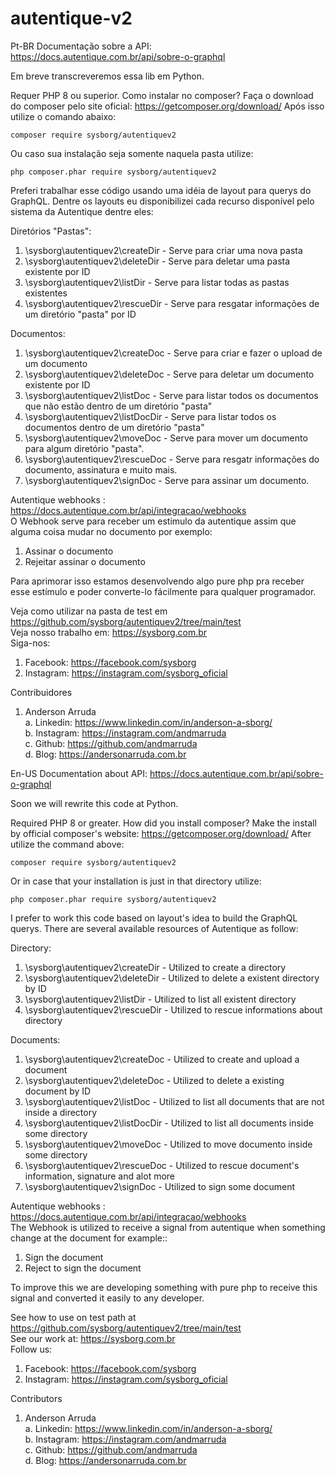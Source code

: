 # autentique-v2

Pt-BR
Documentação sobre a API: https://docs.autentique.com.br/api/sobre-o-graphql

Em breve transcreveremos essa lib em Python.

Requer PHP 8 ou superior.
Como instalar no composer?
Faça o download do composer pelo site oficial: https://getcomposer.org/download/
Após isso utilize o comando abaixo:
```
composer require sysborg/autentiquev2
```

Ou caso sua instalação seja somente naquela pasta utilize:
```
php composer.phar require sysborg/autentiquev2
```

Preferi trabalhar esse código usando uma idéia de layout para querys do GraphQL.
Dentre os layouts eu disponibilizei cada recurso disponível pelo sistema da Autentique dentre eles:

Diretórios "Pastas":
1. \sysborg\autentiquev2\createDir - Serve para criar uma nova pasta
2. \sysborg\autentiquev2\deleteDir - Serve para deletar uma pasta existente por ID
3. \sysborg\autentiquev2\listDir   - Serve para listar todas as pastas existentes
4. \sysborg\autentiquev2\rescueDir - Serve para resgatar informações de um diretório "pasta" por ID

Documentos:
1. \sysborg\autentiquev2\createDoc - Serve para criar e fazer o upload de um documento
2. \sysborg\autentiquev2\deleteDoc - Serve para deletar um documento existente por ID
3. \sysborg\autentiquev2\listDoc   - Serve para listar todos os documentos que não estão dentro de um diretório "pasta"
4. \sysborg\autentiquev2\listDocDir - Serve para listar todos os documentos dentro de um diretório "pasta"
5. \sysborg\autentiquev2\moveDoc    - Serve para mover um documento para algum diretório "pasta".
6. \sysborg\autentiquev2\rescueDoc  - Serve para resgatr informações do documento, assinatura e muito mais.
7. \sysborg\autentiquev2\signDoc    - Serve para assinar um documento.

Autentique webhooks : https://docs.autentique.com.br/api/integracao/webhooks<br>
O Webhook serve para receber um estimulo da autentique assim que alguma coisa mudar no documento por exemplo:<br>
1. Assinar o documento
2. Rejeitar assinar o documento

Para aprimorar isso estamos desenvolvendo algo pure php pra receber esse estímulo e poder converte-lo fácilmente para qualquer programador.<br>

Veja como utilizar na pasta de test em https://github.com/sysborg/autentiquev2/tree/main/test<br>
Veja nosso trabalho em: https://sysborg.com.br<br>
Siga-nos:<br>
1. Facebook: https://facebook.com/sysborg
2. Instagram: https://instagram.com/sysborg_oficial
  
Contribuidores<br>
1. Anderson Arruda<br>
  a. Linkedin:  https://www.linkedin.com/in/anderson-a-sborg/<br>
  b. Instagram: https://instagram.com/andmarruda <br>
  c. Github:    https://github.com/andmarruda <br>
  d. Blog:      https://andersonarruda.com.br<br>
  
En-US
Documentation about API: https://docs.autentique.com.br/api/sobre-o-graphql

Soon we will rewrite this code at Python.

Required PHP 8 or greater.
How did you install composer?
Make the install by official composer's website: https://getcomposer.org/download/
After utilize the command above:
```
composer require sysborg/autentiquev2
```

Or in case that your installation is just in that directory utilize:
```
php composer.phar require sysborg/autentiquev2
```

I prefer to work this code based on layout's idea to build the GraphQL querys.
There are several available resources of Autentique as follow:

Directory:
1. \sysborg\autentiquev2\createDir - Utilized to create a directory
2. \sysborg\autentiquev2\deleteDir - Utilized to delete a existent directory by ID
3. \sysborg\autentiquev2\listDir   - Utilized to list all existent directory
4. \sysborg\autentiquev2\rescueDir - Utilized to rescue informations about directory

Documents:
1. \sysborg\autentiquev2\createDoc - Utilized to create and upload a document
2. \sysborg\autentiquev2\deleteDoc - Utilized to delete a existing document by ID
3. \sysborg\autentiquev2\listDoc   - Utilized to list all documents that are not inside a directory
4. \sysborg\autentiquev2\listDocDir - Utilized to list all documents inside some directory
5. \sysborg\autentiquev2\moveDoc    - Utilized to move documento inside some directory
6. \sysborg\autentiquev2\rescueDoc  - Utilized to rescue document's information, signature and alot more
7. \sysborg\autentiquev2\signDoc    - Utilized to sign some document

Autentique webhooks : https://docs.autentique.com.br/api/integracao/webhooks<br>
The Webhook is utilized to receive a signal from autentique when something change at the document for example::<br>
1. Sign the document
2. Reject to sign the document

To improve this we are developing something with pure php to receive this signal and converted it easily to any developer.<br>

See how to use on test path at https://github.com/sysborg/autentiquev2/tree/main/test<br>
See our work at: https://sysborg.com.br<br>
Follow us:
1. Facebook: https://facebook.com/sysborg
2. Instagram: https://instagram.com/sysborg_oficial
  
Contributors<br>
1. Anderson Arruda<br>
  a. Linkedin:  https://www.linkedin.com/in/anderson-a-sborg/<br>
  b. Instagram: https://instagram.com/andmarruda <br>
  c. Github:    https://github.com/andmarruda <br>
  d. Blog:      https://andersonarruda.com.br<br>
